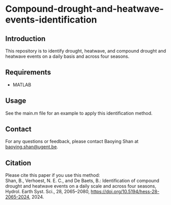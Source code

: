 # Compound-drought-and-heatwave-events-identification

## Introduction
This repository is to identify drought, heatwave, and compound drought and heatwave events on a daily basis and across four seasons. 

## Requirements
- MATLAB

## Usage
See the main.m file for an example to apply this identification method.

## Contact
For any questions or feedback, please contact Baoying Shan at baoying.shan@ugent.be.

## Citation
Please cite this paper if you use this method:  
Shan, B., Verhoest, N. E. C., and De Baets, B.: Identification of compound drought and heatwave events on a daily scale and across four seasons, Hydrol. Earth Syst. Sci., 28, 2065–2080, https://doi.org/10.5194/hess-28-2065-2024, 2024.

